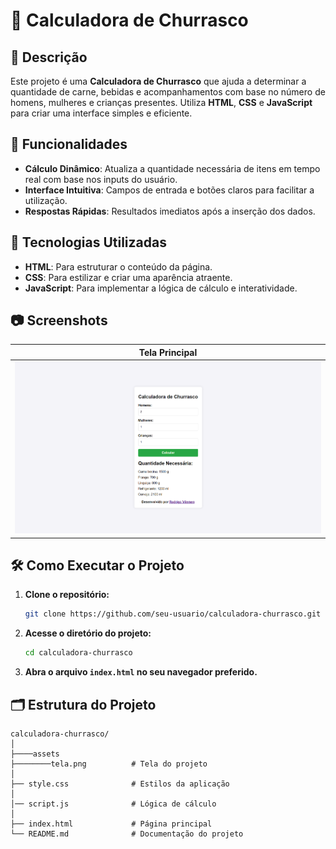 # 🍖 Calculadora de Churrasco

## 📝 Descrição

Este projeto é uma **Calculadora de Churrasco** que ajuda a determinar a quantidade de carne, bebidas e acompanhamentos com base no número de homens, mulheres e crianças presentes. Utiliza **HTML**, **CSS** e **JavaScript** para criar uma interface simples e eficiente.

## 🎯 Funcionalidades

- **Cálculo Dinâmico**: Atualiza a quantidade necessária de itens em tempo real com base nos inputs do usuário.
- **Interface Intuitiva**: Campos de entrada e botões claros para facilitar a utilização.
- **Respostas Rápidas**: Resultados imediatos após a inserção dos dados.

## 🚀 Tecnologias Utilizadas

- **HTML**: Para estruturar o conteúdo da página.
- **CSS**: Para estilizar e criar uma aparência atraente.
- **JavaScript**: Para implementar a lógica de cálculo e interatividade.

## 📷 Screenshots

| Tela Principal |
|:--------------:|
| ![Calculadora de Churrasco](/assets/tela.png) |

## 🛠️ Como Executar o Projeto

1. **Clone o repositório:**

    ```bash
    git clone https://github.com/seu-usuario/calculadora-churrasco.git
    ```

2. **Acesse o diretório do projeto:**

    ```bash
    cd calculadora-churrasco
    ```

3. **Abra o arquivo `index.html` no seu navegador preferido.**

## 🗂️ Estrutura do Projeto

```plaintext
calculadora-churrasco/
│
├────assets
├────────tela.png          # Tela do projeto
│
├── style.css              # Estilos da aplicação
│
│── script.js              # Lógica de cálculo
│
├── index.html             # Página principal
└── README.md              # Documentação do projeto
